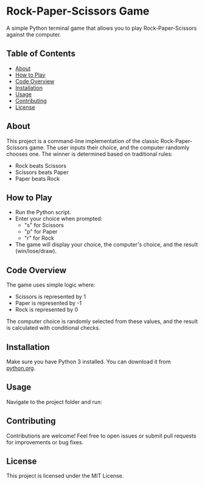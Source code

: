 # Rock-Paper-Scissors Game

A simple Python terminal game that allows you to play Rock-Paper-Scissors against the computer.

## Table of Contents
- [About](#about)
- [How to Play](#how-to-play)
- [Code Overview](#code-overview)
- [Installation](#installation)
- [Usage](#usage)
- [Contributing](#contributing)
- [License](#license)

## About

This project is a command-line implementation of the classic Rock-Paper-Scissors game. The user inputs their choice, and the computer randomly chooses one. The winner is determined based on traditional rules:
- Rock beats Scissors
- Scissors beats Paper
- Paper beats Rock

## How to Play

- Run the Python script.
- Enter your choice when prompted:  
  - "s" for Scissors  
  - "p" for Paper  
  - "r" for Rock  
- The game will display your choice, the computer's choice, and the result (win/lose/draw).

## Code Overview

The game uses simple logic where:
- Scissors is represented by 1
- Paper is represented by -1
- Rock is represented by 0

The computer choice is randomly selected from these values, and the result is calculated with conditional checks.

## Installation

Make sure you have Python 3 installed. You can download it from [python.org](https://www.python.org/downloads/).


## Usage

Navigate to the project folder and run:

## Contributing

Contributions are welcome! Feel free to open issues or submit pull requests for improvements or bug fixes.

## License

This project is licensed under the MIT License.
